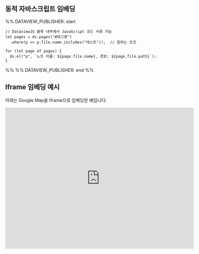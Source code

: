 
## 동적 자바스크립트 임베딩




%% DATAVIEW_PUBLISHER: start

```dataview
// DataviewJS 블록 내부에서 JavaScript 코드 사용 가능
let pages = dv.pages("#태그명")
  .where(p => p.file.name.includes("테스트"));  // 원하는 조건

for (let page of pages) {
  dv.el("p", `노트 이름: ${page.file.name}, 경로: ${page.file.path}`);
}

```
%%
%% DATAVIEW_PUBLISHER: end %%


## Iframe 임베딩 예시

아래는 Google Map을 iframe으로 임베딩한 예입니다:


<iframe
    src="https://www.google.com/maps/embed?pb=!1m18!1m12!1m3!1d3151.8354345094147!2d144.95373531531677!3d-37.81627977975159!2m3!1f0!2f0!3f0!3m2!1i1024!2i768!4f13.1!3m3!1m2!1s0x6ad642af0f11fd81%3A0xf5775555f3666e29!2sMelbourne%20City%20Center!5e0!3m2!1sen!2sau!4v1616237231056!5m2!1sen!2sau"
    width="600"
    height="450"
    style="border:0;"
    allowfullscreen=""
    loading="lazy"
></iframe>
